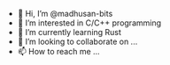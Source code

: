 - 👋 Hi, I’m @madhusan-bits
- 👀 I’m interested in C/C++ programming
- 🌱 I’m currently learning Rust
- 💞️ I’m looking to collaborate on ...
- 📫 How to reach me ...

<!---
madhusan-bits/madhusan-bits is a ✨ special ✨ repository because its `README.md` (this file) appears on your GitHub profile.
You can click the Preview link to take a look at your changes.
--->

